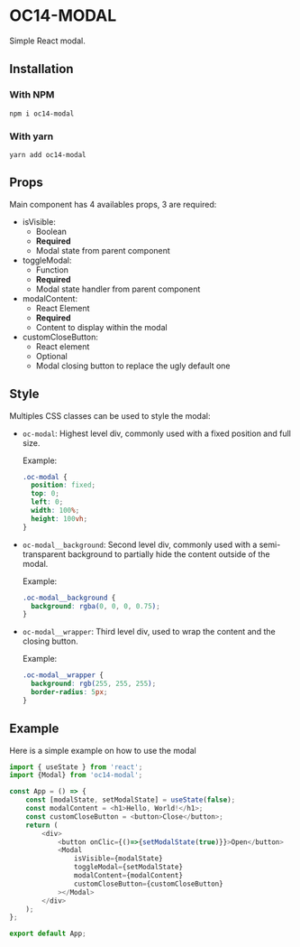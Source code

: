 # OC14-MODAL

Simple React modal.

## Installation

### With NPM

`npm i oc14-modal`

### With yarn

`yarn add oc14-modal`


## Props

Main component has 4 availables props, 3 are required:

  - isVisible:
    - Boolean
    - **Required**
    - Modal state from parent component
  - toggleModal:
    - Function
    - **Required**
    - Modal state handler from parent component
  - modalContent:
    - React Element
    - **Required**
    - Content to display within the modal
  - customCloseButton:
    - React element
    - Optional
    - Modal closing button to replace the ugly default one

## Style

Multiples CSS classes can be used to style the modal:

  - `oc-modal`:
    Highest level div, commonly used with a fixed position and full size.

    Example:
      ```css
      .oc-modal {
        position: fixed;
        top: 0;
        left: 0;
        width: 100%;
        height: 100vh;
      }
      ```

  - `oc-modal__background`:
    Second level div, commonly used with a semi-transparent background to partially hide the content outside of the modal.

    Example:
      ```css
      .oc-modal__background {
        background: rgba(0, 0, 0, 0.75);
      }
      ```

  - `oc-modal__wrapper`:
    Third level div, used to wrap the content and the closing button.
    
    Example:
      ```css
      .oc-modal__wrapper {
        background: rgb(255, 255, 255);
        border-radius: 5px;
      }
      ```

## Example

Here is a simple example on how to use the modal

```js
import { useState } from 'react';
import {Modal} from 'oc14-modal';

const App = () => {
	const [modalState, setModalState] = useState(false);
	const modalContent = <h1>Hello, World!</h1>;
	const customCloseButton = <button>Close</button>;
	return (
		<div>
			<button onClic={()=>{setModalState(true)}}>Open</button>
			<Modal
				isVisible={modalState}
				toggleModal={setModalState}
				modalContent={modalContent}
				customCloseButton={customCloseButton}
			></Modal>
		</div>
	);
};

export default App;
```
